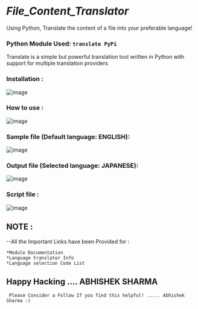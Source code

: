 # ***File_Content_Translator***
Using Python, Translate the content of a file into your preferable language!

### Python Module Used: ` translate PyPi ` 
Translate is a simple but powerful translation tool written in Python with support for multiple translation providers 

### Installation :
![image](https://github.com/AbhishekSharma6903/File_Content_Translator/assets/99632495/d7a1b23c-f01c-4ec3-838f-a9ef7b93da67)

### How to use :
![image](https://github.com/AbhishekSharma6903/File_Content_Translator/assets/99632495/543e6953-1473-40fe-b9d6-53409b371d86)


### Sample file (Default language: ENGLISH):
![image](https://github.com/AbhishekSharma6903/File_Content_Translator/assets/99632495/8700c173-57d1-46a9-907f-0b5a74e2b0f0)

### Output file (Selected language: JAPANESE):
![image](https://github.com/AbhishekSharma6903/File_Content_Translator/assets/99632495/cc4781ea-c87a-4228-b6f7-94b218f7b018)

### Script file :
![image](https://github.com/AbhishekSharma6903/File_Content_Translator/assets/99632495/bfb563cc-872b-4d24-b4fa-ebb389f56cba)


## NOTE :
--All the Important Links have been Provided for :
  ```
  *Module Documentation 
  *Language translator Info
  *Language selection Code List
```
  ## Happy Hacking .... ABHISHEK SHARMA
  
  
``` Please Consider a Follow If you find this helpful! ..... Abhishek Sharma :)```
